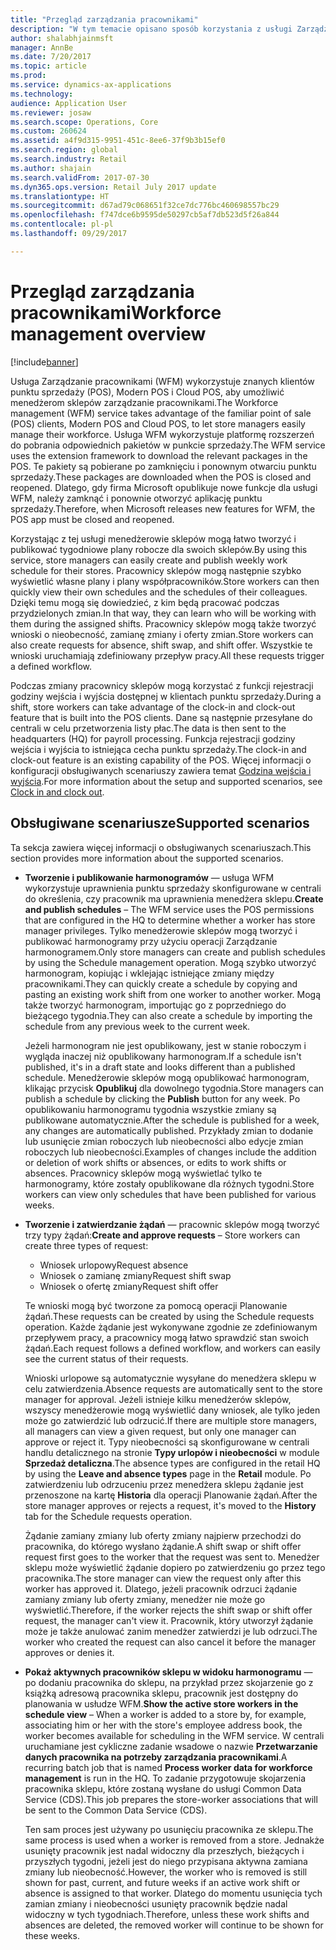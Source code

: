 ```yaml
---
title: "Przegląd zarządzania pracownikami"
description: "W tym temacie opisano sposób korzystania z usługi Zarządzanie pracownikami (WFM) w celu użycia znanych klientów punktu sprzedaży (POS), Modern POS i Cloud POS, aby ułatwić menedżerom sklepów zarządzanie pracownikami."
author: shalabhjainmsft
manager: AnnBe
ms.date: 7/20/2017
ms.topic: article
ms.prod: 
ms.service: dynamics-ax-applications
ms.technology: 
audience: Application User
ms.reviewer: josaw
ms.search.scope: Operations, Core
ms.custom: 260624
ms.assetid: a4f9d315-9951-451c-8ee6-37f9b3b15ef0
ms.search.region: global
ms.search.industry: Retail
ms.author: shajain
ms.search.validFrom: 2017-07-30
ms.dyn365.ops.version: Retail July 2017 update
ms.translationtype: HT
ms.sourcegitcommit: d67ad79c068651f32ce7dc776bc460698557bc29
ms.openlocfilehash: f747dce6b9595de50297cb5af7db523d5f26a844
ms.contentlocale: pl-pl
ms.lasthandoff: 09/29/2017

---
```


# <a name="workforce-management-overview"></a><span data-ttu-id="65152-103">Przegląd zarządzania pracownikami</span><span class="sxs-lookup"><span data-stu-id="65152-103">Workforce management overview</span></span>

[!include[banner](includes/banner.md)]
    
<span data-ttu-id="65152-104">Usługa Zarządzanie pracownikami (WFM) wykorzystuje znanych klientów punktu sprzedaży (POS), Modern POS i Cloud POS, aby umożliwić menedżerom sklepów zarządzanie pracownikami.</span><span class="sxs-lookup"><span data-stu-id="65152-104">The Workforce management (WFM) service takes advantage of the familiar point of sale (POS) clients, Modern POS and Cloud POS, to let store managers easily manage their workforce.</span></span> <span data-ttu-id="65152-105">Usługa WFM wykorzystuje platformę rozszerzeń do pobrania odpowiednich pakietów w punkcie sprzedaży.</span><span class="sxs-lookup"><span data-stu-id="65152-105">The WFM service uses the extension framework to download the relevant packages in the POS.</span></span> <span data-ttu-id="65152-106">Te pakiety są pobierane po zamknięciu i ponownym otwarciu punktu sprzedaży.</span><span class="sxs-lookup"><span data-stu-id="65152-106">These packages are downloaded when the POS is closed and reopened.</span></span> <span data-ttu-id="65152-107">Dlatego, gdy firma Microsoft opublikuje nowe funkcje dla usługi WFM, należy zamknąć i ponownie otworzyć aplikację punktu sprzedaży.</span><span class="sxs-lookup"><span data-stu-id="65152-107">Therefore, when Microsoft releases new features for WFM, the POS app must be closed and reopened.</span></span>

<span data-ttu-id="65152-108">Korzystając z tej usługi menedżerowie sklepów mogą łatwo tworzyć i publikować tygodniowe plany robocze dla swoich sklepów.</span><span class="sxs-lookup"><span data-stu-id="65152-108">By using this service, store managers can easily create and publish weekly work schedule for their stores.</span></span> <span data-ttu-id="65152-109">Pracownicy sklepów mogą następnie szybko wyświetlić własne plany i plany współpracowników.</span><span class="sxs-lookup"><span data-stu-id="65152-109">Store workers can then quickly view their own schedules and the schedules of their colleagues.</span></span> <span data-ttu-id="65152-110">Dzięki temu mogą się dowiedzieć, z kim będą pracować podczas przydzielonych zmian.</span><span class="sxs-lookup"><span data-stu-id="65152-110">In that way, they can learn who will be working with them during the assigned shifts.</span></span> <span data-ttu-id="65152-111">Pracownicy sklepów mogą także tworzyć wnioski o nieobecność, zamianę zmiany i oferty zmian.</span><span class="sxs-lookup"><span data-stu-id="65152-111">Store workers can also create requests for absence, shift swap, and shift offer.</span></span> <span data-ttu-id="65152-112">Wszystkie te wnioski uruchamiają zdefiniowany przepływ pracy.</span><span class="sxs-lookup"><span data-stu-id="65152-112">All these requests trigger a defined workflow.</span></span>

<span data-ttu-id="65152-113">Podczas zmiany pracownicy sklepów mogą korzystać z funkcji rejestracji godziny wejścia i wyjścia dostępnej w klientach punktu sprzedaży.</span><span class="sxs-lookup"><span data-stu-id="65152-113">During a shift, store workers can take advantage of the clock-in and clock-out feature that is built into the POS clients.</span></span> <span data-ttu-id="65152-114">Dane są następnie przesyłane do centrali w celu przetworzenia listy płac.</span><span class="sxs-lookup"><span data-stu-id="65152-114">The data is then sent to the headquarters (HQ) for payroll processing.</span></span> <span data-ttu-id="65152-115">Funkcja rejestracji godziny wejścia i wyjścia to istniejąca cecha punktu sprzedaży.</span><span class="sxs-lookup"><span data-stu-id="65152-115">The clock-in and clock-out feature is an existing capability of the POS.</span></span> <span data-ttu-id="65152-116">Więcej informacji o konfiguracji obsługiwanych scenariuszy zawiera temat [Godzina wejścia i wyjścia](retail-time-attendance.md).</span><span class="sxs-lookup"><span data-stu-id="65152-116">For more information about the setup and supported scenarios, see [Clock in and clock out](retail-time-attendance.md).</span></span>

## <a name="supported-scenarios"></a><span data-ttu-id="65152-117">Obsługiwane scenariusze</span><span class="sxs-lookup"><span data-stu-id="65152-117">Supported scenarios</span></span>
<span data-ttu-id="65152-118">Ta sekcja zawiera więcej informacji o obsługiwanych scenariuszach.</span><span class="sxs-lookup"><span data-stu-id="65152-118">This section provides more information about the supported scenarios.</span></span>

- <span data-ttu-id="65152-119">**Tworzenie i publikowanie harmonogramów** — usługa WFM wykorzystuje uprawnienia punktu sprzedaży skonfigurowane w centrali do określenia, czy pracownik ma uprawnienia menedżera sklepu.</span><span class="sxs-lookup"><span data-stu-id="65152-119">**Create and publish schedules** – The WFM service uses the POS permissions that are configured in the HQ to determine whether a worker has store manager privileges.</span></span> <span data-ttu-id="65152-120">Tylko menedżerowie sklepów mogą tworzyć i publikować harmonogramy przy użyciu operacji Zarządzanie harmonogramem.</span><span class="sxs-lookup"><span data-stu-id="65152-120">Only store managers can create and publish schedules by using the Schedule management operation.</span></span> <span data-ttu-id="65152-121">Mogą szybko utworzyć harmonogram, kopiując i wklejając istniejące zmiany między pracownikami.</span><span class="sxs-lookup"><span data-stu-id="65152-121">They can quickly create a schedule by copying and pasting an existing work shift from one worker to another worker.</span></span> <span data-ttu-id="65152-122">Mogą także tworzyć harmonogram, importując go z poprzedniego do bieżącego tygodnia.</span><span class="sxs-lookup"><span data-stu-id="65152-122">They can also create a schedule by importing the schedule from any previous week to the current week.</span></span>

    <span data-ttu-id="65152-123">Jeżeli harmonogram nie jest opublikowany, jest w stanie roboczym i wygląda inaczej niż opublikowany harmonogram.</span><span class="sxs-lookup"><span data-stu-id="65152-123">If a schedule isn't published, it's in a draft state and looks different than a published schedule.</span></span> <span data-ttu-id="65152-124">Menedżerowie sklepów mogą opublikować harmonogram, klikając przycisk **Opublikuj** dla dowolnego tygodnia.</span><span class="sxs-lookup"><span data-stu-id="65152-124">Store managers can publish a schedule by clicking the **Publish** button for any week.</span></span> <span data-ttu-id="65152-125">Po opublikowaniu harmonogramu tygodnia wszystkie zmiany są publikowane automatycznie.</span><span class="sxs-lookup"><span data-stu-id="65152-125">After the schedule is published for a week, any changes are automatically published.</span></span> <span data-ttu-id="65152-126">Przykłady zmian to dodanie lub usunięcie zmian roboczych lub nieobecności albo edycje zmian roboczych lub nieobecności.</span><span class="sxs-lookup"><span data-stu-id="65152-126">Examples of changes include the addition or deletion of work shifts or absences, or edits to work shifts or absences.</span></span> <span data-ttu-id="65152-127">Pracownicy sklepów mogą wyświetlać tylko te harmonogramy, które zostały opublikowane dla różnych tygodni.</span><span class="sxs-lookup"><span data-stu-id="65152-127">Store workers can view only schedules that have been published for various weeks.</span></span>
    
- <span data-ttu-id="65152-128">**Tworzenie i zatwierdzanie żądań** — pracownic sklepów mogą tworzyć trzy typy żądań:</span><span class="sxs-lookup"><span data-stu-id="65152-128">**Create and approve requests** – Store workers can create three types of request:</span></span>

    - <span data-ttu-id="65152-129">Wniosek urlopowy</span><span class="sxs-lookup"><span data-stu-id="65152-129">Request absence</span></span>
    - <span data-ttu-id="65152-130">Wniosek o zamianę zmiany</span><span class="sxs-lookup"><span data-stu-id="65152-130">Request shift swap</span></span>
    - <span data-ttu-id="65152-131">Wniosek o ofertę zmiany</span><span class="sxs-lookup"><span data-stu-id="65152-131">Request shift offer</span></span>

    <span data-ttu-id="65152-132">Te wnioski mogą być tworzone za pomocą operacji Planowanie żądań.</span><span class="sxs-lookup"><span data-stu-id="65152-132">These requests can be created by using the Schedule requests operation.</span></span> <span data-ttu-id="65152-133">Każde żądanie jest wykonywane zgodnie ze zdefiniowanym przepływem pracy, a pracownicy mogą łatwo sprawdzić stan swoich żądań.</span><span class="sxs-lookup"><span data-stu-id="65152-133">Each request follows a defined workflow, and workers can easily see the current status of their requests.</span></span>
    
    <span data-ttu-id="65152-134">Wnioski urlopowe są automatycznie wysyłane do menedżera sklepu w celu zatwierdzenia.</span><span class="sxs-lookup"><span data-stu-id="65152-134">Absence requests are automatically sent to the store manager for approval.</span></span> <span data-ttu-id="65152-135">Jeżeli istnieje kilku menedżerów sklepów, wszyscy menedżerowie mogą wyświetlić dany wniosek, ale tylko jeden może go zatwierdzić lub odrzucić.</span><span class="sxs-lookup"><span data-stu-id="65152-135">If there are multiple store managers, all managers can view a given request, but only one manager can approve or reject it.</span></span> <span data-ttu-id="65152-136">Typy nieobecności są skonfigurowane w centrali handlu detalicznego na stronie **Typy urlopów i nieobecności** w module **Sprzedaż detaliczna**.</span><span class="sxs-lookup"><span data-stu-id="65152-136">The absence types are configured in the retail HQ by using the **Leave and absence types** page in the **Retail** module.</span></span> <span data-ttu-id="65152-137">Po zatwierdzeniu lub odrzuceniu przez menedżera sklepu żądanie jest przenoszone na kartę **Historia** dla operacji Planowanie żądań.</span><span class="sxs-lookup"><span data-stu-id="65152-137">After the store manager approves or rejects a request, it's moved to the **History** tab for the Schedule requests operation.</span></span>
    
    <span data-ttu-id="65152-138">Żądanie zamiany zmiany lub oferty zmiany najpierw przechodzi do pracownika, do którego wysłano żądanie.</span><span class="sxs-lookup"><span data-stu-id="65152-138">A shift swap or shift offer request first goes to the worker that the request was sent to.</span></span> <span data-ttu-id="65152-139">Menedżer sklepu może wyświetlić żądanie dopiero po zatwierdzeniu go przez tego pracownika.</span><span class="sxs-lookup"><span data-stu-id="65152-139">The store manager can view the request only after this worker has approved it.</span></span> <span data-ttu-id="65152-140">Dlatego, jeżeli pracownik odrzuci żądanie zamiany zmiany lub oferty zmiany, menedżer nie może go wyświetlić.</span><span class="sxs-lookup"><span data-stu-id="65152-140">Therefore, if the worker rejects the shift swap or shift offer request, the manager can't view it.</span></span> <span data-ttu-id="65152-141">Pracownik, który utworzył żądanie może je także anulować zanim menedżer zatwierdzi je lub odrzuci.</span><span class="sxs-lookup"><span data-stu-id="65152-141">The worker who created the request can also cancel it before the manager approves or denies it.</span></span>

- <span data-ttu-id="65152-142">**Pokaż aktywnych pracowników sklepu w widoku harmonogramu** — po dodaniu pracownika do sklepu, na przykład przez skojarzenie go z książką adresową pracownika sklepu, pracownik jest dostępny do planowania w usłudze WFM.</span><span class="sxs-lookup"><span data-stu-id="65152-142">**Show the active store workers in the schedule view** – When a worker is added to a store by, for example, associating him or her with the store's employee address book, the worker becomes available for scheduling in the WFM service.</span></span> <span data-ttu-id="65152-143">W centrali uruchamiane jest cykliczne zadanie wsadowe o nazwie **Przetwarzanie danych pracownika na potrzeby zarządzania pracownikami**.</span><span class="sxs-lookup"><span data-stu-id="65152-143">A recurring batch job that is named **Process worker data for workforce management** is run in the HQ.</span></span> <span data-ttu-id="65152-144">To zadanie przygotowuje skojarzenia pracownika sklepu, które zostaną wysłane do usługi Common Data Service (CDS).</span><span class="sxs-lookup"><span data-stu-id="65152-144">This job prepares the store-worker associations that will be sent to the Common Data Service (CDS).</span></span>

    <span data-ttu-id="65152-145">Ten sam proces jest używany po usunięciu pracownika ze sklepu.</span><span class="sxs-lookup"><span data-stu-id="65152-145">The same process is used when a worker is removed from a store.</span></span> <span data-ttu-id="65152-146">Jednakże usunięty pracownik jest nadal widoczny dla przeszłych, bieżących i przyszłych tygodni, jeżeli jest do niego przypisana aktywna zamiana zmiany lub nieobecność.</span><span class="sxs-lookup"><span data-stu-id="65152-146">However, the worker who is removed is still shown for past, current, and future weeks if an active work shift or absence is assigned to that worker.</span></span> <span data-ttu-id="65152-147">Dlatego do momentu usunięcia tych zamian zmiany i nieobecności usunięty pracownik będzie nadal widoczny w tych tygodniach.</span><span class="sxs-lookup"><span data-stu-id="65152-147">Therefore, unless these work shifts and absences are deleted, the removed worker will continue to be shown for these weeks.</span></span>

